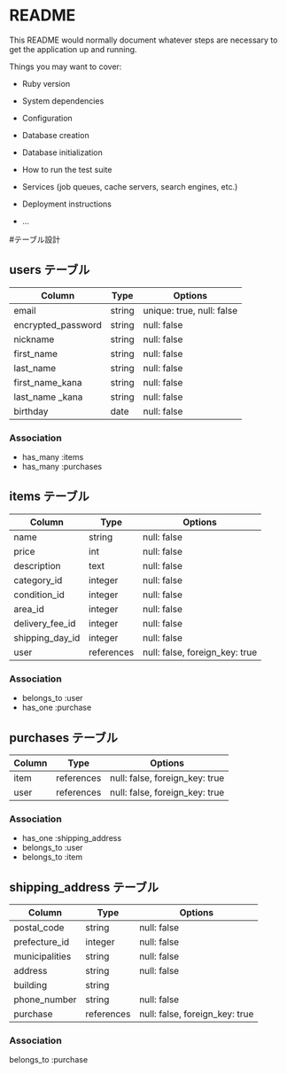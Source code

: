 # README

This README would normally document whatever steps are necessary to get the
application up and running.

Things you may want to cover:

* Ruby version

* System dependencies

* Configuration

* Database creation

* Database initialization

* How to run the test suite

* Services (job queues, cache servers, search engines, etc.)

* Deployment instructions

* ...

#テーブル設計
## users テーブル
| Column             | Type   | Options                   |
| ------------------ | ------ | ------------------------- |
| email              | string | unique: true, null: false |
| encrypted_password | string | null: false               |
| nickname           | string | null: false               |
| first_name         | string | null: false               |
| last_name          | string | null: false               |
| first_name_kana    | string | null: false               |
| last_name _kana    | string | null: false               |
| birthday           | date   | null: false               |
### Association
- has_many :items
- has_many :purchases


## items テーブル
| Column          | Type       | Options                        |
| --------------- | ---------- | ------------------------------ |
| name            | string     | null: false                    |
| price           | int        | null: false                    |
| description     | text       | null: false                    |
| category_id     | integer    | null: false                    |
| condition_id    | integer    | null: false                    |
| area_id         | integer    | null: false                    |
| delivery_fee_id | integer    | null: false                    |
| shipping_day_id | integer    | null: false                    |
| user            | references | null: false, foreign_key: true |
### Association
- belongs_to :user
- has_one :purchase


## purchases テーブル
| Column       | Type       | Options                        |
| ------------ | ---------- | ------------------------------ |
| item         | references | null: false, foreign_key: true |
| user         | references | null: false, foreign_key: true |
### Association 
- has_one :shipping_address
- belongs_to :user
- belongs_to :item


## shipping_address テーブル
| Column         | Type       | Options                        |
| -------------- | ---------- | ------------------------------ |
| postal_code    | string     | null: false                    |
| prefecture_id  | integer    | null: false                    |
| municipalities | string     | null: false                    |
| address        | string     | null: false                    |
| building       | string     |                                |
| phone_number   | string     | null: false                    |
| purchase       | references | null: false, foreign_key: true |
### Association
belongs_to :purchase

